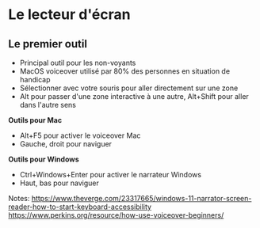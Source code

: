 

# Le lecteur d'écran

## Le premier outil

* Principal outil pour les non-voyants
* MacOS voiceover utilisé par 80% des personnes en situation de handicap
* Sélectionner avec votre souris pour aller directement sur une zone
* Alt pour passer d'une zone interactive à une autre, Alt+Shift pour aller dans l'autre sens 

**Outils pour Mac**
* Alt+F5 pour activer le voiceover Mac
* Gauche, droit pour naviguer


**Outils pour Windows**
* Ctrl+Windows+Enter pour activer le narrateur Windows
* Haut, bas pour naviguer

Notes:
https://www.theverge.com/23317665/windows-11-narrator-screen-reader-how-to-start-keyboard-accessibility
https://www.perkins.org/resource/how-use-voiceover-beginners/
